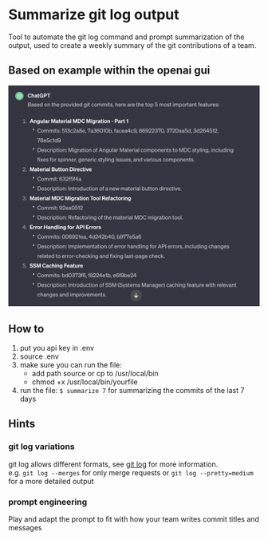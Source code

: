 # Summarize git log output 

Tool to automate the git log command and prompt summarization of the output, used to create a weekly summary of the git contributions of a team.

## Based on example within the openai gui
![Alt text](image.png)

## How to
1. put you api key in .env
2. source .env
3. make sure you can run the file:
    - add path source or cp to /usr/local/bin
    - chmod +x /usr/local/bin/yourfile
4. run the file: `$ summarize 7` for summarizing the commits of the last 7 days

## Hints
### git log variations
git log allows different formats, see [git log](https://git-scm.com/docs/git-log) for more information.  
e.g. `git log --merges` for only merge requests or `git log --pretty=medium` for a more detailed output

### prompt engineering
Play and adapt the prompt to fit with how your team writes commit titles and messages